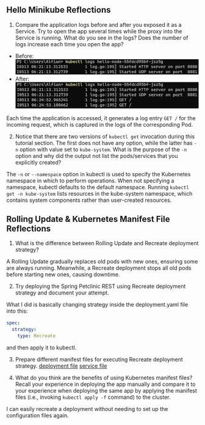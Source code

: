## Hello Minikube Reflections

1. Compare the application logs before and after you exposed it as a Service. Try to open the app several times while the proxy into the Service is running. What do you see in the logs? Does the number of logs increase each time you open the app? 

* Before:
![before](assets/1-logs-before.png)
* After:
![after](assets/1-logs-after.png)

Each time the application is accessed, it generates a log entry `GET /` for the incoming request, which is captured in the logs of the corresponding Pod.

2. Notice that there are two versions of `kubectl get` invocation during this tutorial section. The first does not have any option, while the latter has `-n` option with value set to `kube-system`. What is the purpose of the `-n` option and why did the output not list the pods/services that you explicitly created? 

The `-n` or `--namespace` option in kubectl is used to specify the Kubernetes namespace in which to perform operations. When not specifying a namespace, kubectl defaults to the default namespace. Running `kubectl get -n kube-system` lists resources in the kube-system namespace, which contains system components rather than user-created resources.

##  Rolling Update & Kubernetes Manifest File Reflections

1. What is the difference between Rolling Update and Recreate deployment strategy?

A Rolling Update gradually replaces old pods with new ones, ensuring some are always running. Meanwhile, a Recreate deployment stops all old pods before starting new ones, causing downtime.

2. Try deploying the Spring Petclinic REST using Recreate deployment strategy and document your attempt.

What I did is basically changing strategy inside the deployment.yaml file into this:
```yaml
spec:
  strategy:
    type: Recreate
```
and then apply it to kubectl.

3. Prepare different manifest files for executing Recreate deployment strategy.
[deployment file](recreate_deployment.yaml)
[service file](recreate_service.yaml)

4. What do you think are the benefits of using Kubernetes manifest files? Recall your experience in deploying the app manually and compare it to your experience when deploying the same app by applying the manifest files (i.e., invoking `kubectl apply -f` command) to the cluster.

I can easily recreate a deployment without needing to set up the configuration files again.